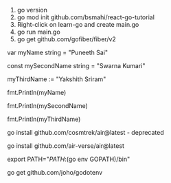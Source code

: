 
1. go version
2. go mod init github.com/bsmahi/react-go-tutorial
3. Right-click on learn-go and create main.go
4. go run main.go
5. go get github.com/gofiber/fiber/v2

var myName string = "Puneeth Sai"

const mySecondName string = "Swarna Kumari"

myThirdName := "Yakshith Sriram"

fmt.Println(myName)

fmt.Println(mySecondName)

fmt.Println(myThirdName)

go install github.com/cosmtrek/air@latest - deprecated

go install github.com/air-verse/air@latest

export PATH="$PATH:$(go env GOPATH)/bin"

go get github.com/joho/godotenv

